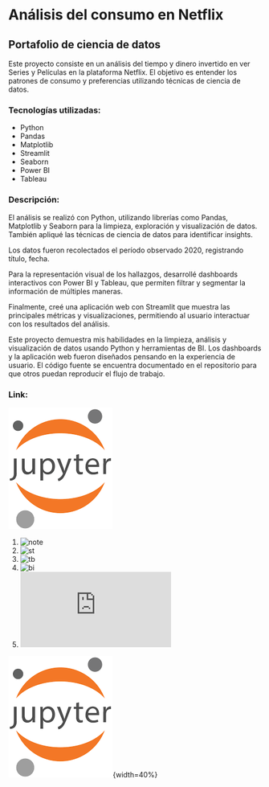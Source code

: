 # Análisis del consumo en Netflix 

## Portafolio de ciencia de datos

Este proyecto consiste en un análisis del tiempo y dinero invertido en ver Series y Películas en la plataforma Netflix. El objetivo es entender los patrones de consumo y preferencias utilizando técnicas de ciencia de datos.

### Tecnologías utilizadas:

- Python
- Pandas 
- Matplotlib
- Streamlit
- Seaborn
- Power BI
- Tableau


### Descripción:

El análisis se realizó con Python, utilizando librerías como Pandas, Matplotlib y Seaborn para la limpieza, exploración y visualización de datos. También apliqué las técnicas de ciencia de datos para identificar insights.

Los datos fueron recolectados  el período observado  2020, registrando título,  fecha. 

Para la representación visual de los hallazgos, desarrollé dashboards interactivos con Power BI y Tableau, que permiten filtrar y segmentar la información de múltiples maneras.

Finalmente, creé una aplicación web con Streamlit que muestra las principales métricas y visualizaciones, permitiendo al usuario interactuar con los resultados del análisis.

Este proyecto demuestra mis habilidades en la limpieza, análisis y visualización de datos usando Python y herramientas de BI. Los dashboards y la aplicación web fueron diseñados pensando en la experiencia de usuario. El código fuente se encuentra documentado en el repositorio para que otros puedan reproducir el flujo de trabajo.

### Link: 
![note]
1. ![note](https://nbviewer.org/github/luishernand/NETFLIX/blob/main/Analisis%20Netflix.ipynb)
1. ![st](https://netflix-dash.streamlit.app/)
2. ![tb](https://public.tableau.com/views/NETFLIX_17085431513030/DASHBOARD?:language=es-S&:sid=&:display_count=n&:origin=viz_share_link)
3. ![bi](https://github.com/luishernand/NETFLIX/blob/main/NETFLIX.pbix)
4. ![pdf](https://github.com/luishernand/NETFLIX/blob/main/NETFLIX.pdf)

![i1](https://github.com/luishernand/NETFLIX/blob/main/imagenes/notebook.png){width=40%}

[pdf]:https://github.com/luishernand/NETFLIX/blob/main/imagenes/Pdf.png
[note]:https://github.com/luishernand/NETFLIX/blob/main/imagenes/notebook.png
[bi]:https://github.com/luishernand/NETFLIX/blob/main/imagenes/power%20bi.png
[st]:https://github.com/luishernand/NETFLIX/blob/main/imagenes/streamlit.png
[tb]:https://github.com/luishernand/NETFLIX/blob/main/imagenes/tableau.png

   
